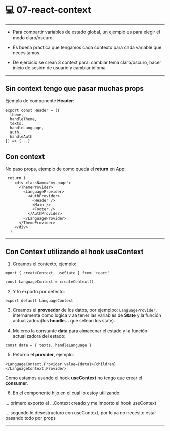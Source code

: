 # :computer: 07-react-context

---

- Para compartir variables de estado global, un ejemplo es para elegir el modo claro/oscuro.

- Es buena práctica que tengamos cada contexto para cada variable que necesitamos.

- De ejercicio se crean 3 context para: cambiar tema claro/oscuro, hacer inicio de sesión de usuario y cambiar idioma.

---

## Sin context tengo que pasar muchas props

Ejemplo de componente **Header**:

```JSX
export const Header = ({
  theme,
  handleTheme,
  texts,
  handleLanguage,
  auth,
  handleAuth
}) => {...}
```

## Con context

No paso props, ejemplo de como queda el **return** en App:

```JSX
 return (
    <div className="my-page">
      <ThemeProvider>
        <LanguageProvider>
          <AuthProvider>
            <Header />
            <Main />
            <Footer />
          </AuthProvider>
        </LanguageProvider>
      </ThemeProvider>
    </div>
  )
```

---

## Con Context utilizando el hook useContext

1. Creamos el contexto, ejemplo:

```JSX
mport { createContext, useState } from 'react'

const LanguageContext = createContext()
```

2. Y lo exporto por defecto:

```JSX
export default LanguageContext
```

3.  Creamos el **proveedor** de los datos, por ejemplpo: `LanguageProvider`, internamente como logica v aa tener las variables de **State** y la función actualizadora(los **hnadle...** que setean los state).

4.  Me creo la constante **data** para almacenar el estado y la función actualizadora del estado:

```JSX
const data = { texts, handleLanguage }
```

5. Retorno el **provider**, ejemplo:

```JSX
<LanguageContext.Provider value={data}>{children}</LanguageContext.Provider>
```

Como estamos usando el hook **useContext** no tengo que crear el **consumer**.

6. En el componente hijo en el cual lo estoy utilizando:

... primero exporto el ...Context creado y me importo el hook useContext

... segundo lo desestructuro con useContext, por lo ya no necesito estar pasando todo por props

---
